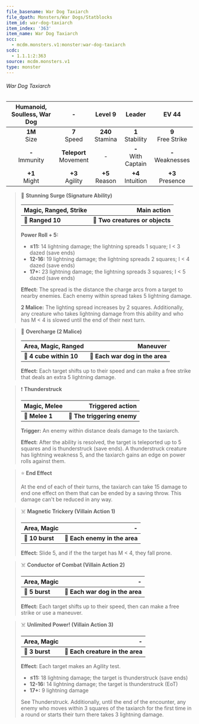```yaml
---
file_basename: War Dog Taxiarch
file_dpath: Monsters/War Dogs/Statblocks
item_id: war-dog-taxiarch
item_index: '363'
item_name: War Dog Taxiarch
scc:
  - mcdm.monsters.v1:monster:war-dog-taxiarch
scdc:
  - 1.1.1:2:363
source: mcdm.monsters.v1
type: monster
---
```


###### War Dog Taxiarch

| Humanoid, Soulless, War Dog |             -              |       Level 9        |         Leader          |         EV 44          |
| :-------------------------: | :------------------------: | :------------------: | :---------------------: | :--------------------: |
|      **1M**<br/> Size       |      **7**<br/> Speed      | **240**<br/> Stamina |  **1**<br/> Stability   | **9**<br/> Free Strike |
|     **-**<br/> Immunity     | **Teleport**<br/> Movement |          -           | **-**<br/> With Captain | **-**<br/> Weaknesses  |
|      **+1**<br/> Might      |    **+3**<br/> Agility     |  **+5**<br/> Reason  |  **+4**<br/> Intuition  |  **+3**<br/> Presence  |

<!-- -->
> 🏹 **Stunning Surge (Signature Ability)**
>
> | **Magic, Ranged, Strike** |                 **Main action** |
> | ------------------------- | ------------------------------: |
> | **📏 Ranged 10**          | **🎯 Two creatures or objects** |
>
> **Power Roll + 5:**
>
> - **≤11:** 14 lightning damage; the lightning spreads 1 square; I < 3 dazed (save ends)
> - **12-16:** 19 lightning damage; the lightning spreads 2 squares; I < 4 dazed (save ends)
> - **17+:** 23 lightning damage; the lightning spreads 3 squares; I < 5 dazed (save ends)
>
> **Effect:** The spread is the distance the charge arcs from a target to nearby enemies. Each enemy within spread takes 5 lightning damage.
>
> **2 Malice:** The lighting spread increases by 2 squares. Additionally, any creature who takes lightning damage from this ability and who has M < 4 is slowed until the end of their next turn.

<!-- -->
> 🔳 **Overcharge (2 Malice)**
>
> | **Area, Magic, Ranged** |                    **Maneuver** |
> | ----------------------- | ------------------------------: |
> | **📏 4 cube within 10** | **🎯 Each war dog in the area** |
>
> **Effect:** Each target shifts up to their speed and can make a free strike that deals an extra 5 lightning damage.

<!-- -->
> ❗️ **Thunderstruck**
>
> | **Magic, Melee** |        **Triggered action** |
> | ---------------- | --------------------------: |
> | **📏 Melee 1**   | **🎯 The triggering enemy** |
>
> **Trigger:** An enemy within distance deals damage to the taxiarch.
>
> **Effect:** After the ability is resolved, the target is teleported up to 5 squares and is thunderstruck (save ends). A thunderstruck creature has lightning weakness 5, and the taxiarch gains an edge on power rolls against them.

<!-- -->
> ⭐️ **End Effect**
>
> At the end of each of their turns, the taxiarch can take 15 damage to end one effect on them that can be ended by a saving throw. This damage can't be reduced in any way.

<!-- -->
> ☠️ **Magnetic Trickery (Villain Action 1)**
>
> | **Area, Magic** |                         **-** |
> | --------------- | ----------------------------: |
> | **📏 10 burst** | **🎯 Each enemy in the area** |
>
> **Effect:** Slide 5, and if the the target has M < 4, they fall prone.

<!-- -->
> ☠️ **Conductor of Combat (Villain Action 2)**
>
> | **Area, Magic** |                           **-** |
> | --------------- | ------------------------------: |
> | **📏 5 burst**  | **🎯 Each war dog in the area** |
>
> **Effect:** Each target shifts up to their speed, then can make a free strike or use a maneuver.

<!-- -->
> ☠️ **Unlimited Power! (Villain Action 3)**
>
> | **Area, Magic** |                            **-** |
> | --------------- | -------------------------------: |
> | **📏 3 burst**  | **🎯 Each creature in the area** |
>
> **Effect:** Each target makes an Agility test.
>
> - **≤11:** 18 lightning damage; the target is thunderstruck (save ends)
> - **12-16:** 14 lightning damage; the target is thunderstruck (EoT)
> - **17+:** 9 lightning damage
>
> See Thunderstruck. Additionally, until the end of the encounter, any enemy who moves within 3 squares of the taxiarch for the first time in a round or starts their turn there takes 3 lightning damage.
